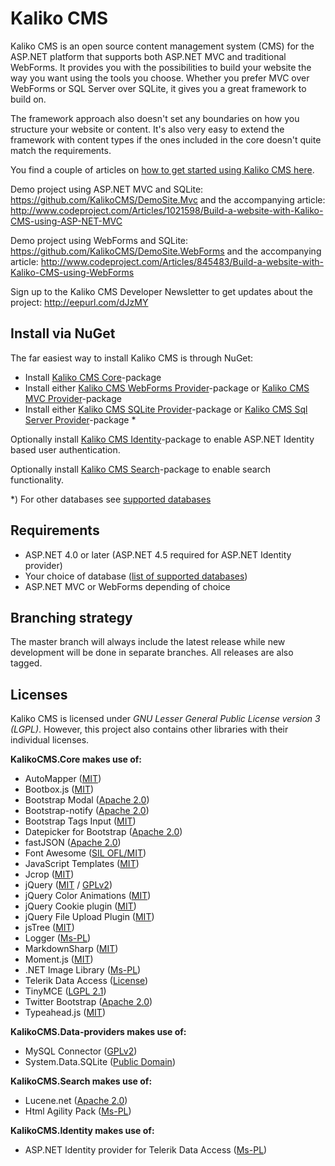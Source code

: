 # Kaliko CMS

Kaliko CMS is an open source content management system (CMS) for the ASP.NET platform that supports both ASP.NET MVC and traditional WebForms. It provides you with the possibilities to build your website the way you want using the tools you choose. Whether you prefer MVC over WebForms or SQL Server over SQLite, it gives you a great framework to build on.

The framework approach also doesn't set any boundaries on how you structure your website or content. It's also very easy to extend the framework with content types if the ones included in the core doesn't quite match the requirements.

You find a couple of articles on [how to get started using Kaliko CMS here](http://kaliko.com/cms/get-started/).

Demo project using ASP.NET MVC and SQLite:
https://github.com/KalikoCMS/DemoSite.Mvc
 and the accompanying article:
http://www.codeproject.com/Articles/1021598/Build-a-website-with-Kaliko-CMS-using-ASP-NET-MVC

Demo project using WebForms and SQLite:
https://github.com/KalikoCMS/DemoSite.WebForms
 and the accompanying article:
http://www.codeproject.com/Articles/845483/Build-a-website-with-Kaliko-CMS-using-WebForms

Sign up to the Kaliko CMS Developer Newsletter to get updates about the project: http://eepurl.com/dJzMY

## Install via NuGet

The far easiest way to install Kaliko CMS is through NuGet:

* Install [Kaliko CMS Core](https://www.nuget.org/packages/KalikoCMS.Core/)-package
* Install either [Kaliko CMS WebForms Provider](https://www.nuget.org/packages/KalikoCMS.WebForms/)-package or [Kaliko CMS MVC Provider](https://www.nuget.org/packages/KalikoCMS.Mvc/)-package
* Install either [Kaliko CMS SQLite Provider](https://www.nuget.org/packages/KalikoCMS.Data.SQLite/)-package or [Kaliko CMS Sql Server Provider](https://www.nuget.org/packages/KalikoCMS.Data.SQLite/)-package *

Optionally install [Kaliko CMS Identity](https://www.nuget.org/packages/KalikoCMS.Identity/)-package to enable ASP.NET Identity based user authentication.

Optionally install [Kaliko CMS Search](https://www.nuget.org/packages/KalikoCMS.Search/)-package to enable search functionality.

*) For other databases see [supported databases](http://kaliko.com/cms/knowledge-base/supported-databases/)

## Requirements

* ASP.NET 4.0 or later (ASP.NET 4.5 required for ASP.NET Identity provider)
* Your choice of database ([list of supported databases](http://kaliko.com/cms/knowledge-base/supported-databases/))
* ASP.NET MVC or WebForms depending of choice

## Branching strategy

The master branch will always include the latest release while new development will be done in separate branches. All releases are also tagged.

## Licenses

Kaliko CMS is licensed under *GNU Lesser General Public License version 3 (LGPL)*. However, this project also contains other libraries with their individual licenses.

**KalikoCMS.Core makes use of:**

* AutoMapper ([MIT](https://github.com/AutoMapper/AutoMapper/blob/develop/LICENSE.txt))
* Bootbox.js ([MIT](http://opensource.org/licenses/mit-license.php))
* Bootstrap Modal ([Apache 2.0](http://www.apache.org/licenses/LICENSE-2.0.html))
* Bootstrap-notify ([Apache 2.0](http://www.apache.org/licenses/LICENSE-2.0.html))
* Bootstrap Tags Input ([MIT](http://opensource.org/licenses/mit-license.php))
* Datepicker for Bootstrap ([Apache 2.0](http://www.apache.org/licenses/LICENSE-2.0.html))
* fastJSON ([Apache 2.0](http://www.apache.org/licenses/LICENSE-2.0.html))
* Font Awesome ([SIL OFL/MIT](http://fortawesome.github.io/Font-Awesome/license/))
* JavaScript Templates ([MIT](http://opensource.org/licenses/mit-license.php))
* Jcrop ([MIT](http://opensource.org/licenses/mit-license.php))
* jQuery ([MIT](http://jquery.org/license) / [GPLv2](http://jquery.org/license))
* jQuery Color Animations ([MIT](http://opensource.org/licenses/mit-license.php))
* jQuery Cookie plugin ([MIT](http://opensource.org/licenses/mit-license.php))
* jQuery File Upload Plugin ([MIT](http://opensource.org/licenses/mit-license.php))
* jsTree ([MIT](http://opensource.org/licenses/mit-license.php))
* Logger ([Ms-PL](http://dotnetlogger.codeplex.com/license))
* MarkdownSharp ([MIT](http://opensource.org/licenses/mit-license.php))
* Moment.js ([MIT](http://opensource.org/licenses/mit-license.php))
* .NET Image Library ([Ms-PL](http://dotnetlogger.codeplex.com/license))
* Telerik Data Access ([License](http://www.telerik.com/purchase/license-agreement/data-access))
* TinyMCE ([LGPL 2.1](http://www.tinymce.com/js/tinymce4/js/tinymce/license.txt))
* Twitter Bootstrap ([Apache 2.0](http://www.apache.org/licenses/LICENSE-2.0.html))
* Typeahead.js ([MIT](http://opensource.org/licenses/mit-license.php))

**KalikoCMS.Data-providers makes use of:**

* MySQL Connector ([GPLv2](http://www.gnu.org/licenses/old-licenses/gpl-2.0.html))
* System.Data.SQLite ([Public Domain](http://www.sqlite.org/copyright.html))

**KalikoCMS.Search makes use of:**

* Lucene.net ([Apache 2.0](http://www.apache.org/licenses/LICENSE-2.0.html))
* Html Agility Pack ([Ms-PL](https://htmlagilitypack.codeplex.com/license))

**KalikoCMS.Identity makes use of:**

* ASP.NET Identity provider for Telerik Data Access  ([Ms-PL](http://opensource.org/licenses/MS-PL))
